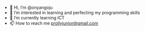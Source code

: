 - 👋 Hi, I’m @onyangoju
- 👀 I’m interested in learning and perfecting my programming skills
- 🌱 I’m currently learning ICT
- 📫 How to reach me prollyjunior@gmail.com

<!---
onyangoju/onyangoju is a ✨ special ✨ repository because its `README.md` (this file) appears on your GitHub profile.
You can click the Preview link to take a look at your changes.
--->
